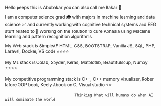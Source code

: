 Hello peeps this is Abubakar you can also call me Bakar 👋

I am a computer science grad 🎓 with majors in machine learning and data science 📈 and currently working with cognitive technical systems and EEG stuff related to 🧠
Working on the solution to cure Aphasia using Machine learning and pattern recognition algorithms

My Web stack is SimpleAF HTML, CSS, BOOTSTRAP, Vanilla JS, SQL, PHP, Laravel, Docker, VS code ⭐⭐⭐⭐

My ML stack is  Colab, Spyder, Keras, Matplotlib, Beautifulsoup, Numpy  ⭐⭐⭐⭐

My competitive programming stack is C++, C++ memory visualizer, Rober lafore OOP book, Keely Abook on C, Visual studio ⭐⭐


                                    Thinking What will humans do when AI will dominate the world


